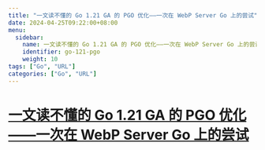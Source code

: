 ```yaml
---
title: "一文读不懂的 Go 1.21 GA 的 PGO 优化——一次在 WebP Server Go 上的尝试"
date: 2024-04-25T09:22:00+08:00
menu:
  sidebar:
    name: 一文读不懂的 Go 1.21 GA 的 PGO 优化——一次在 WebP Server Go 上的尝试
    identifier: go-121-pgo
    weight: 10
tags: ["Go", "URL"]
categories: ["Go", "URL"]
---
```


# [一文读不懂的 Go 1.21 GA 的 PGO 优化——一次在 WebP Server Go 上的尝试](https://blog.webp.se/go-121-pgo-zh/)
